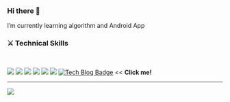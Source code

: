 ### Hi there 👋
I’m currently learning algorithm and Android App&nbsp;&nbsp;

<h3><b>⚔ Technical Skills</b></h3>
</br>
	
<img src="https://img.shields.io/badge/-Python-000000?style=flat&logo=Python"/></a> 
<img src="https://img.shields.io/badge/github-181717?style=flat&logo=github&logoColor=white"/></a> 
<img src="https://img.shields.io/badge/HTML5-E34F26?style=flat-square&logo=HTML5&logoColor=white"/></a>
<img src="https://img.shields.io/badge/VSCode-1572B6?style=flat-square&logo=VSCode&logoColor=white"/></a>
<img src="https://img.shields.io/badge/C-00599C?style=flat-square&logo=c%2B%2B&logoColor=white"/></a> 
<img src="https://img.shields.io/badge/JAVA-007396?style=flat&logo=java&logoColor=white"></a>
[![Tech Blog Badge](http://img.shields.io/badge/-Tech%20blog-orange?style=flat-square&logo=&link=https://zzsza.github.io/)](https://blog.naver.com/wldudwldhd) << <b>Click me!</h5></a>

<hr>

![](https://github-readme-stats.vercel.app/api?username=jiyoungzero&show_icons=true&theme=default)</a> 
<!-- ![](https://github-readme-stats.vercel.app/api/top-langs/?username=jiyoungzero&layout=compact&theme=default)</a> -->
#

            
<!--
**jiyoungzero/jiyoungzero** is a ✨ _special_ ✨ repository because its `README.md` (this file) appears on your GitHub profile.

Here are some ideas to get you started:

- 🔭 I’m currently working on ...
- 🌱 I’m currently learning algorithm and Adroid App
- 👯 I’m looking to collaborate on ...
- 🤔 I’m looking for help with ...
- 💬 Ask me about ...
- 📫 How to reach me: ...
- 😄 Pronouns: ...
- ⚡ Fun fact: ...
-->
